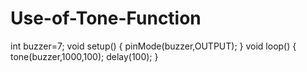 # Use-of-Tone-Function
    
int buzzer=7;
void setup()
{
 pinMode(buzzer,OUTPUT);
 }
void loop()
{
 tone(buzzer,1000,100);
 delay(100);
 }
